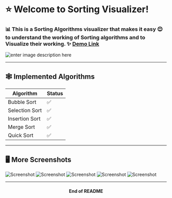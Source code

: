 # ⭐️ Welcome to Sorting Visualizer!
###  📊 This is a Sorting Algorithms visualizer that makes it easy 😊 to understand the working of Sorting algorithms and to Visualize their working. ✨ [Demo Link](https://abhpd.github.io/sorting-visualizer)

![enter image description here](https://i.ibb.co/gr4mVgp/Screenshot-2020-11-24-at-2-03-06-PM.png)

---

## 🕸 Implemented Algorithms
|Algorithm|Status|
|--|--|
|Bubble Sort| ✅ |
|Selection Sort| ✅ |
|Insertion Sort| ✅ |
|Merge Sort| ✅ |
|Quick Sort| ✅ |

---

## 🖥 More Screenshots
![Screenshot](https://i.ibb.co/HYGrFcS/Screenshot-2020-11-24-at-2-04-07-PM.png)
![Screenshot](https://i.ibb.co/WkJ8M1W/Screenshot-2020-11-24-at-2-14-20-PM.png)
![Screenshot](https://i.ibb.co/wZqKwK4/Screenshot-2020-11-24-at-2-14-47-PM.png)
![Screenshot](https://i.ibb.co/Kwr1vJs/Screenshot-2020-11-24-at-2-16-02-PM.png)
![Screenshot](https://i.ibb.co/ZTqv26M/Screenshot-2020-11-24-at-2-15-10-PM.png)

---

#### <center>End of README</center>
